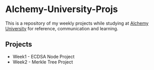 # Alchemy-University-Projs

This is a repository of my weekly projects while studying at [Alchemy University](https://university.alchemy.com/home) for reference, communication and learning.

## Projects

- Week1 - ECDSA Node Project
- Week2 - Merkle Tree Project
